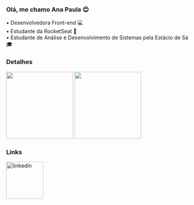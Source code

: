 ### Olá, me chamo Ana Paula 😊

<p>
  • Desenvolvedora Front-end 💻<br />
  • Estudante da RocketSeat 🚀<br />
  • Estudante de Análise e Desenvolvimento de Sistemas pela Estácio de Sá 🎓
 </p>

### Detalhes

<p>
  <img height="180em" src="https://github-readme-stats.vercel.app/api?username=nahblue&theme=dark" />
  <img height="180em" src="https://github-readme-stats.vercel.app/api/top-langs/?username=nahblue&theme=dark" />
</p>

### Links

<p>
<a href="https://www.linkedin.com/in/ana-paula-costa-039b1181/"><img align="center" width="100px" src="https://img.shields.io/badge/Nahblue-05122A?style=flat&logo=linkedin" alt="linkedin"/></a>
</p>
